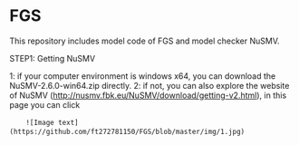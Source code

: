 # FGS
This repository includes model code of FGS and model checker NuSMV.

STEP1: Getting NuSMV

1: if your computer environment is windows x64, you can download the NuSMV-2.6.0-win64.zip directly.
2: if not, you can also explore the website of NuSMV (http://nusmv.fbk.eu/NuSMV/download/getting-v2.html), in this page you can click



        ![Image text](https://github.com/ft272781150/FGS/blob/master/img/1.jpg)
      
